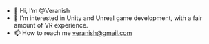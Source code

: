 - 👋 Hi, I’m @Veranish
- 👀 I’m interested in Unity and Unreal game development, with a fair amount of VR experience.
- 📫 How to reach me veranish@gmail.com

<!---
Veranish/Veranish is a ✨ special ✨ repository because its `README.md` (this file) appears on your GitHub profile.
You can click the Preview link to take a look at your changes.
--->
